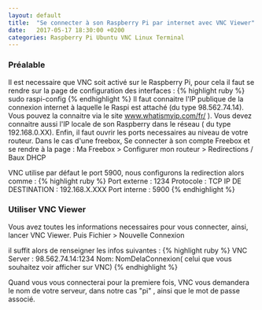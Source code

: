 ```yaml
---
layout: default
title:  "Se connecter à son Raspberry Pi par internet avec VNC Viewer"
date:   2017-05-17 18:30:00 +0200
categories: Raspberry Pi Ubuntu VNC Linux Terminal 
---
```


<h3>Préalable</h3>
Il est necessaire que VNC soit activé sur le Raspberry Pi, pour cela il faut se rendre sur la page de configuration des interfaces :
{% highlight ruby %}
sudo raspi-config
{% endhighlight %}
Il faut connaitre l'IP publique de la connexion internet à laquelle le Raspi est attaché (du type 98.562.74.14). Vous pouvez la connaitre via le site <a href="www.whatismyip.com/fr/" title="whatismyip" target="_blank">www.whatismyip.com/fr/</a> ). Vous devez connaitre aussi l'IP locale de son Raspberry dans le réseau ( du type 192.168.0.XX).
Enfin, il faut ouvrir les ports necessaires au niveau de votre routeur. Dans le cas d'une freebox, Se connecter à son compte Freebox et se rendre à la page : Ma Freebox > Configurer mon routeur > Redirections / Baux DHCP

VNC utilise par défaut le port 5900, nous configurons la redirection alors comme :
{% highlight ruby %}
Port externe : 1234
Protocole : TCP 
IP DE DESTINATION : 192.168.X.XXX 
Port interne : 5900
{% endhighlight %}



<h3>Utiliser VNC Viewer</h3>
Vous avez toutes les informations necessaires pour vous connecter, ainsi, lancer VNC Viewer.
Puis Fichier > Nouvelle Connexion

il suffit alors de renseigner les infos suivantes :
{% highlight ruby %}
VNC Server : 98.562.74.14:1234
Nom: NomDelaConnexion( celui que vous souhaitez voir afficher sur VNC)
{% endhighlight %}

Quand vous vous connecterai pour la premiere fois, VNC vous demandera le nom de votre serveur, dans notre cas "pi" , ainsi que le mot de passe associé.
